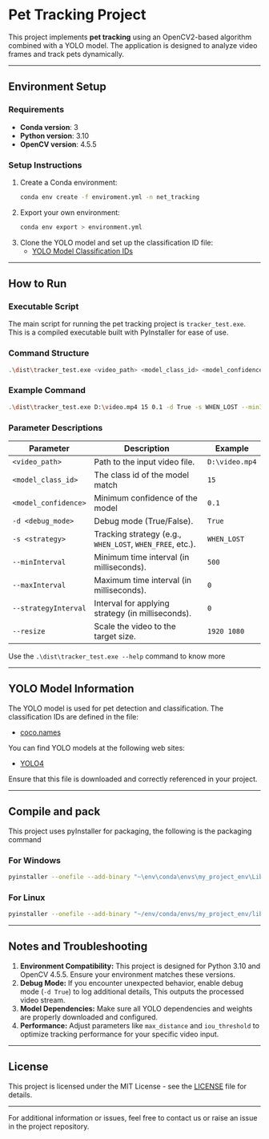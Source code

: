 # Pet Tracking Project

This project implements **pet tracking** using an OpenCV2-based algorithm combined with a YOLO model. The application is designed to analyze video frames and track pets dynamically.

---

## **Environment Setup**

### **Requirements**
- **Conda version**: 3
- **Python version**: 3.10
- **OpenCV version**: 4.5.5

### **Setup Instructions**
1. Create a Conda environment:
   ```bash
   conda env create -f enviroment.yml -n net_tracking
   ```
2. Export your own environment:
   ```bash
   conda env export > environment.yml 
   ```
3. Clone the YOLO model and set up the classification ID file:
   - [YOLO Model Classification IDs](https://github.com/substitute525/tracker_cat/blob/main/app/model/yolo/coco.names)

---

## **How to Run**

### **Executable Script**
The main script for running the pet tracking project is `tracker_test.exe`. This is a compiled executable built with PyInstaller for ease of use.

### **Command Structure**
```bash
.\dist\tracker_test.exe <video_path> <model_class_id> <model_confidence> -d <debug_mode> -s <strategy> --minInterval <min_time> --maxInterval <max_time> --strategyInterval <strategy_time> --resize <width> <height>
```

### **Example Command**
```bash
.\dist\tracker_test.exe D:\video.mp4 15 0.1 -d True -s WHEN_LOST --minInterval 500 --maxInterval 0 --strategyInterval 0 --resize 1920 1080
```

### **Parameter Descriptions**
| Parameter            | Description                                               | Example        |
|----------------------|-----------------------------------------------------------|----------------|
| `<video_path>`       | Path to the input video file.                             | `D:\video.mp4` |
| `<model_class_id>`   | The class id of the model match                           | `15`           |
| `<model_confidence>` | Minimum confidence of the model                           | `0.1`          |
| `-d <debug_mode>`    | Debug mode (True/False).                                  | `True`         |
| `-s <strategy>`      | Tracking strategy (e.g., `WHEN_LOST`, `WHEN_FREE`, etc.). | `WHEN_LOST`    |
| `--minInterval`      | Minimum time interval (in milliseconds).                  | `500`          |
| `--maxInterval`      | Maximum time interval (in milliseconds).                  | `0`            |
| `--strategyInterval` | Interval for applying strategy (in milliseconds).         | `0`            |
| `--resize`           | Scale the video to the target size.                       | `1920 1080`    |
Use the ```.\dist\tracker_test.exe --help``` command to know more

---

## **YOLO Model Information**

The YOLO model is used for pet detection and classification. The classification IDs are defined in the file:
- [coco.names](https://github.com/substitute525/tracker_cat/blob/main/app/model/yolo/coco.names)

You can find YOLO models at the following web sites:
- [YOLO4](https://huggingface.co/homohapiens/darknet-yolov4/tree/main)

Ensure that this file is downloaded and correctly referenced in your project.

---

## Compile and pack
This project uses pyInstaller for packaging, the following is the packaging command

### For Windows
``` bash
pyinstaller --onefile --add-binary "~\env\conda\envs\my_project_env\Library\bin\*.dll;." .\tests\csrt\tracker_test.py
```
### For Linux
``` bash
pyinstaller --onefile --add-binary "~/env/conda/envs/my_project_env/lib/*.so;." .\tests\csrt\tracker_test.py
```


---

## **Notes and Troubleshooting**

1. **Environment Compatibility:** This project is designed for Python 3.10 and OpenCV 4.5.5. Ensure your environment matches these versions.
2. **Debug Mode:** If you encounter unexpected behavior, enable debug mode (`-d True`) to log additional details, This outputs the processed video stream.
3. **Model Dependencies:** Make sure all YOLO dependencies and weights are properly downloaded and configured.
4. **Performance:** Adjust parameters like `max_distance` and `iou_threshold` to optimize tracking performance for your specific video input.

---

## **License**
This project is licensed under the MIT License - see the [LICENSE](./LICENSE) file for details.

---

For additional information or issues, feel free to contact us or raise an issue in the project repository.

